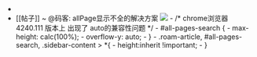 - 
- [[帖子]] ~ @码客: allPage显示不全的解决方案
    ![](https://firebasestorage.googleapis.com/v0/b/firescript-577a2.appspot.com/o/imgs%2Fapp%2FRoamCN%2FEx4TjokPlp.png?alt=media&token=018bcd20-ce30-455f-8200-0c94bc0d3abb)
        - /* chrome浏览器 4240.111 版本上 出现了 auto的兼容性问题 */
        - #all-pages-search {
            - max-height: calc(100%);
            - overflow-y: auto;
        - }
        - .roam-article, #all-pages-search, .sidebar-content > *{
            - height:inherit !important;
        - }
